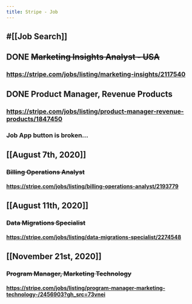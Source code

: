 ```yaml
---
title: Stripe - Job
---
```


## #[[Job Search]]

## DONE ~~Marketing Insights Analyst - USA~~
### https://stripe.com/jobs/listing/marketing-insights/2117540

## DONE Product Manager, Revenue Products
### https://stripe.com/jobs/listing/product-manager-revenue-products/1847450

### Job App button is broken...

## [[August 7th, 2020]]
### ~~Billing Operations Analyst~~
#### https://stripe.com/jobs/listing/billing-operations-analyst/2193779

## [[August 11th, 2020]]
### ~~Data Migrations Specialist~~
#### https://stripe.com/jobs/listing/data-migrations-specialist/2274548

## [[November 21st, 2020]]
### ~~Program Manager, Marketing Technology~~
#### https://stripe.com/jobs/listing/program-manager-marketing-technology-/2456903?gh_src=73vnei
